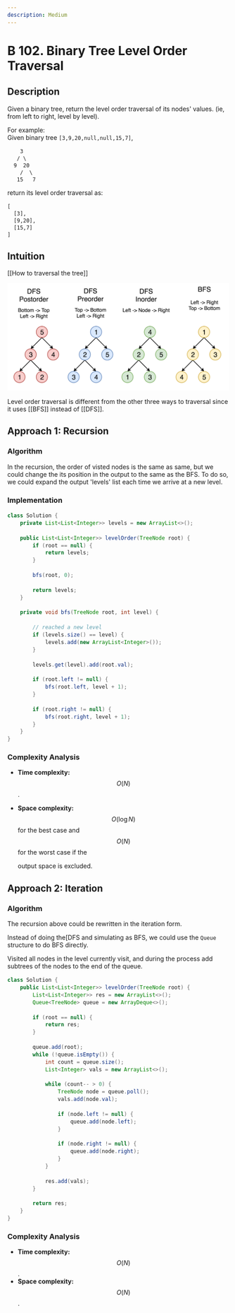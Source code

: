 ```yaml
---
description: Medium
---
```


# B 102. Binary Tree Level Order Traversal

## Description

Given a binary tree, return the level order traversal of its nodes' values. \(ie, from left to right, level by level\).

For example:  
Given binary tree `[3,9,20,null,null,15,7]`,  


```text
    3
   / \
  9  20
    /  \
   15   7
```

return its level order traversal as:  


```text
[
  [3],
  [9,20],
  [15,7]
]
```

## Intuition

\[\[How to traversal the tree\]\]

![](../../../.gitbook/assets/image%20%28140%29.png)

Level order traversal is different from the other three ways to traversal since it uses \[\[BFS\]\] instead of \[\[DFS\]\].

## Approach 1: Recursion

### Algorithm

In the recursion, the order of visted nodes is the same as same, but we could change the its position in the output to the same as the BFS. To do so, we could expand the output 'levels' list each time we arrive at a new level.

### Implementation

```java
class Solution {
    private List<List<Integer>> levels = new ArrayList<>();

    public List<List<Integer>> levelOrder(TreeNode root) {
        if (root == null) {
            return levels;
        }

        bfs(root, 0);

        return levels;
    }

    private void bfs(TreeNode root, int level) {

        // reached a new level
        if (levels.size() == level) {
            levels.add(new ArrayList<Integer>());
        }

        levels.get(level).add(root.val);

        if (root.left != null) {
            bfs(root.left, level + 1);
        }

        if (root.right != null) {
            bfs(root.right, level + 1);
        }
    }
}
```

### Complexity Analysis

* **Time complexity:** $$O(N)$$.
* **Space complexity:** $$O(\log N)$$ for the best case and $$O(N)$$ for the worst case if the

  output space is excluded.

## Approach 2: Iteration

### Algorithm

The recursion above could be rewritten in the iteration form.

Instead of doing the\[DFS and simulating as BFS, we could use the `Queue` structure to do BFS directly.

Visited all nodes in the level currently visit, and during the process add subtrees of the nodes to the end of the queue.

```java
class Solution {
    public List<List<Integer>> levelOrder(TreeNode root) {
        List<List<Integer>> res = new ArrayList<>();
        Queue<TreeNode> queue = new ArrayDeque<>();

        if (root == null) {
            return res;
        }

        queue.add(root);
        while (!queue.isEmpty()) {
            int count = queue.size();
            List<Integer> vals = new ArrayList<>();

            while (count-- > 0) {
                TreeNode node = queue.poll();
                vals.add(node.val);

                if (node.left != null) {
                    queue.add(node.left);
                }

                if (node.right != null) {
                    queue.add(node.right);
                }
            }

            res.add(vals);
        }

        return res;
    }
}
```

### Complexity Analysis

* **Time complexity:** $$O(N)$$.
* **Space complexity:** $$O(N)$$.

